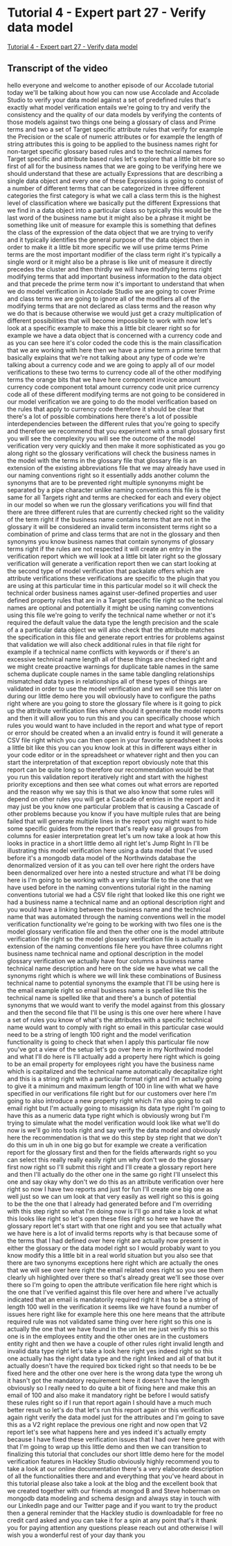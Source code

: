 
# Tutorial 4 - Expert part 27 - Verify data model

[Tutorial 4 - Expert part 27 - Verify data model](https://community.hackolade.com/slides/slide/verify-data-model-41?fullscreen=1)

## Transcript of the video

hello everyone and welcome to another episode of our Accolade tutorial today we'll be talking about how you can now use Accolade and Accolade Studio to verify your data model against a set of predefined rules that's exactly what model verification entails we're going to try and verify the consistency and the quality of our data models by verifying the contents of those models against two things one being a glossary of class and Prime terms and two a set of Target specific attribute rules that verify for example the Precision or the scale of numeric attributes or for example the length of string attributes this is going to be applied to the business names right for non-target specific glossary based rules and to the technical names for Target specific and attribute based rules let's explore that a little bit more so first of all for the business names that we are going to be verifying here we should understand that these are actually Expressions that are describing a single data object and every one of these Expressions is going to consist of a number of different terms that can be categorized in three different categories the first category is what we call a class term this is the highest level of classification where we basically put the different Expressions that we find in a data object into a particular class so typically this would be the last word of the business name but it might also be a phrase it might be something like unit of measure for example this is something that defines the class of the expression of the data object that we are trying to verify and it typically identifies the general purpose of the data object then in order to make it a little bit more specific we will use prime terms Prime terms are the most important modifier of the class term right it's typically a single word or it might also be a phrase is like unit of measure it directly precedes the cluster and then thirdly we will have modifying terms right modifying terms that add important business information to the data object and that precede the prime term now it's important to understand that when we do model verification in Accolade Studio we are going to cover Prime and class terms we are going to ignore all of the modifiers all of the modifying terms that are not declared as class terms and the reason why we do that is because otherwise we would just get a crazy multiplication of different possibilities that will become impossible to work with now let's look at a specific example to make this a little bit clearer right so for example we have a data object that is concerned with a currency code and as you can see here it's color coded the code this is the main classification that we are working with here then we have a prime term a prime term that basically explains that we're not talking about any type of code we're talking about a currency code and we are going to apply all of our model verifications to these two terms to currency code all of the other modifying terms the orange bits that we have here component invoice amount currency code component total amount currency code unit price currency code all of these different modifying terms are not going to be considered in our model verification we are going to do the model verification based on the rules that apply to currency code therefore it should be clear that there's a lot of possible combinations here there's a lot of possible interdependencies between the different rules that you're going to specify and therefore we recommend that you experiment with a small glossary first you will see the complexity you will see the outcome of the model verification very very quickly and then make it more sophisticated as you go along right so the glossary verifications will check the business names in the model with the terms in the glossary file that glossary file is an extension of the existing abbreviations file that we may already have used in our naming conventions right so it essentially adds another column the synonyms that are to be prevented right multiple synonyms might be separated by a pipe character unlike naming conventions this file is the same for all Targets right and terms are checked for each and every object in our model so when we run the glossary verifications you will find that there are three different rules that are currently checked right so the validity of the term right if the business name contains terms that are not in the glossary it will be considered an invalid term inconsistent terms right so a combination of prime and class terms that are not in the glossary and then synonyms you know business names that contain synonyms of glossary terms right if the rules are not respected it will create an entry in the verification report which we will look at a little bit later right so the glossary verification will generate a verification report then we can start looking at the second type of model verification that packalate offers which are attribute verifications these verifications are specific to the plugin that you are using at this particular time in this particular model so it will check the technical order business names against user-defined properties and user defined property rules that are in a Target specific file right so the technical names are optional and potentially it might be using naming conventions using this file we're going to verify the technical name whether or not it's required the default value the data type the length precision and the scale of a a particular data object we will also check that the attribute matches the specification in this file and generate report entries for problems against that validation we will also check additional rules in that file right for example if a technical name conflicts with keywords or if there's an excessive technical name length all of these things are checked right and we might create proactive warnings for duplicate table names in the same schema duplicate couple names in the same table dangling relationships mismatched data types in relationships all of these types of things are validated in order to use the model verification and we will see this later on during our little demo here you will obviously have to configure the paths right where are you going to store the glossary file where is it going to pick up the attribute verification files where should it generate the model reports and then it will allow you to run this and you can specifically choose which rules you would want to have included in the report and what type of report or error should be created when a an invalid entry is found it will generate a CSV file right which you can then open in your favorite spreadsheet it looks a little bit like this you can you know look at this in different ways either in your code editor or in the spreadsheet or whatever right and then you can start the interpretation of that exception report obviously note that this report can be quite long so therefore our recommendation would be that you run this validation report iteratively right and start with the highest priority exceptions and then see what comes out what errors are reported and the reason why we say this is that we also know that some rules will depend on other rules you will get a Cascade of entries in the report and it may just be you know one particular problem that is causing a Cascade of other problems because you know if you have multiple rules that are being failed that will generate multiple lines in the report you might want to hide some specific guides from the report that's really easy all groups from columns for easier interpretation great let's um now take a look at how this looks in practice in a short little demo all right let's Jump Right In I'll be illustrating this model verification here using a data model that I've used before it's a mongodb data model of the Northwinds database the denormalized version of it as you can tell over here right the orders have been denormalized over here into a nested structure and what I'll be doing here is I'm going to be working with a very similar file to the one that we have used before in the naming conventions tutorial right in the naming conventions tutorial we had a CSV file right that looked like this one right we had a business name a technical name and an optional description right and you would have a linking between the business name and the technical name that was automated through the naming conventions well in the model verification functionality we're going to be working with two files one is the model glossary verification file and then the other one is the model attribute verification file right so the model glossary verification file is actually an extension of the naming conventions file here you have three columns right business name technical name and optional description in the model glossary verification we actually have four columns a business name technical name description and here on the side we have what we call the synonyms right which is where we will link these combinations of Business technical name to potential synonyms the example that I'll be using here is the email example right so email business name is spelled like this the technical name is spelled like that and there's a bunch of potential synonyms that we would want to verify the model against from this glossary and then the second file that I'll be using is this one over here where I have a set of rules you know of what's the attributes with a specific technical name would want to comply with right so email in this particular case would need to be a string of length 100 right and the model verification functionality is going to check that when I apply this particular file now you've got a view of the setup let's go over here in my Northwind model and what I'll do here is I'll actually add a property here right which is going to be an email property for employees right you have the business name which is capitalized and the technical name automatically decapitalize right and this is a string right with a particular format right and I'm actually going to give it a minimum and maximum length of 100 in line with what we have specified in our verifications file right but for our customers over here I'm going to also introduce a new property right which I'm also going to call email right but I'm actually going to misassign its data type right I'm going to have this as a numeric data type right which is obviously wrong but I'm trying to simulate what the model verification would look like what we'll do now is we'll go into tools right and say verify the data model and obviously here the recommendation is that we do this step by step right that we don't do this um in uh in one big go but for example we create a verification report for the glossary first and then for the fields afterwards right so you can select this really really easily right um why don't we do the glossary first now right so I'll submit this right and I'll create a glossary report here and then I'll actually do the other one in the same go right I'll unselect this one and say okay why don't we do this as an attribute verification over here right so now I have two reports and just for fun I'll create one big one as well just so we can um look at that very easily as well right so this is going to be the the one that I already had generated before and I'm overriding with this step right so what I'm doing now is I'll go and take a look at what this looks like right so let's open these files right so here we have the glossary report let's start with that one right and you see that actually what we have here is a lot of invalid terms reports why is that because some of the terms that I had defined over here right are actually now present in either the glossary or the data model right so I would probably want to you know modify this a little bit in a real world situation but you also see that there are two synonyms exceptions here right which are actually the ones that we will see over here right the email related ones right so you see them clearly uh highlighted over there so that's already great we'll see those over there so I'm going to open the attribute verification file here right which is the one that I've verified against this file over here and where I've actually indicated that an email is mandatorily required right it has to be a string of length 100 well in the verification it seems like we have found a number of issues here right like for example here this one here means that the attribute required rule was not validated same thing over here right so this one is actually the one that we have found in the um let me just verify this so this one is in the employees entity and the other ones are in the customers entity right and then we have a couple of other rules right invalid length and invalid data type right let's take a look here right yes indeed right so this one actually has the right data type and the right linked and all of that but it actually doesn't have the required box ticked right so that needs to be be fixed here and the other one over here is the wrong data type the wrong uh it hasn't got the mandatory requirement here it doesn't have the length obviously so I really need to do quite a bit of fixing here and make this an email of 100 and also make it mandatory right be before I would satisfy these rules right so if I run that report again I should have a much much better result so let's do that let's run this report again or this verification again right verify the data model just for the attributes and I'm going to save this as a V2 right replace the previous one right and now open that V2 report let's see what happens here and yes indeed it's actually empty because I have fixed these verification issues that I had over here great with that I'm going to wrap up this little demo and then we can transition to finalizing this tutorial that concludes our short little demo here for the model verification features in Hackley Studio obviously highly recommend you to take a look at our online documentation there's a very elaborate description of all the functionalities there and and everything that you've heard about in this tutorial please also take a look at the blog and the excellent book that we created together with our friends at mongod B and Steve hoberman on mongodb data modeling and schema design and always stay in touch with our LinkedIn page and our Twitter page and if you want to try the product then a general reminder that the Hackley studio is downloadable for free no credit card asked and you can take it for a spin at any point that's it thank you for paying attention any questions please reach out and otherwise I will wish you a wonderful rest of your day thank you